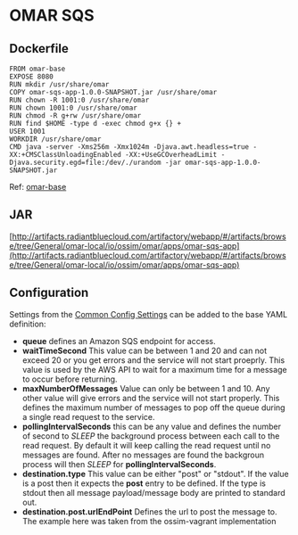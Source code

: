 # OMAR SQS

## Dockerfile
```
FROM omar-base
EXPOSE 8080
RUN mkdir /usr/share/omar
COPY omar-sqs-app-1.0.0-SNAPSHOT.jar /usr/share/omar
RUN chown -R 1001:0 /usr/share/omar
RUN chown 1001:0 /usr/share/omar
RUN chmod -R g+rw /usr/share/omar
RUN find $HOME -type d -exec chmod g+x {} +
USER 1001
WORKDIR /usr/share/omar
CMD java -server -Xms256m -Xmx1024m -Djava.awt.headless=true -XX:+CMSClassUnloadingEnabled -XX:+UseGCOverheadLimit -Djava.security.egd=file:/dev/./urandom -jar omar-sqs-app-1.0.0-SNAPSHOT.jar
```
Ref: [omar-base](../../../omar-base/docs/install-guide/omar-base/)

## JAR
[http://artifacts.radiantbluecloud.com/artifactory/webapp/#/artifacts/browse/tree/General/omar-local/io/ossim/omar/apps/omar-sqs-app](http://artifacts.radiantbluecloud.com/artifactory/webapp/#/artifacts/browse/tree/General/omar-local/io/ossim/omar/apps/omar-sqs-app)

## Configuration
Settings from the [Common Config Settings](../../../omar-common/docs/install-guide/omar-common/#common-config-settings) can be added to the base YAML definition:

* **queue** defines an Amazon SQS endpoint for access.
* **waitTimeSecond** This value can be between 1 and 20 and can not exceed 20 or you get errors and the service will not start proeprly.  This value is used by the AWS API to wait for a maximum time for a message to occur before returning.
* **maxNumberOfMessages** Value can only be between 1 and 10.  Any other value will give errors and the service will not start properly.  This defines the maximum number of messages to pop off the queue during a single read request to the service.
* **pollingIntervalSeconds** this can be any value and defines the number of second to *SLEEP* the background process between each call to the read request.  By default it will keep calling the read request until no messages are found.  After no messages are found the backgroun process will then *SLEEP* for **pollingIntervalSeconds**.
* **destination.type** This value can be either "post" or "stdout".   If the value is a post then it expects the **post** entry to be defined.  If the type is stdout then all message payload/message body are printed to standard out.
* **destination.post.urlEndPoint** Defines the url to post the message to.  The example here was taken from the ossim-vagrant implementation
